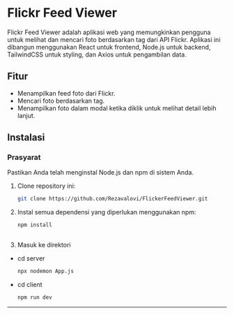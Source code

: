 # Flickr Feed Viewer

Flickr Feed Viewer adalah aplikasi web yang memungkinkan pengguna untuk melihat dan mencari foto berdasarkan tag dari API Flickr. Aplikasi ini dibangun menggunakan React untuk frontend, Node.js untuk backend, TailwindCSS untuk styling, dan Axios untuk pengambilan data.

## Fitur

- Menampilkan feed foto dari Flickr.
- Mencari foto berdasarkan tag.
- Menampilkan foto dalam modal ketika diklik untuk melihat detail lebih lanjut.

## Instalasi

### Prasyarat

Pastikan Anda telah menginstal Node.js dan npm di sistem Anda.

1. Clone repository ini:

   ```bash
   git clone https://github.com/Rezavalovi/FlickerFeedViewer.git
   
2. Instal semua dependensi yang diperlukan menggunakan npm:
   
    ```bash
   npm install
  
3. Masuk ke direktori
  - cd server
     ```bash
     npx nodemon App.js
     ```

  - cd client
    ```bash
    npm run dev
    ```

--------------------------------------------------------------------------------------



